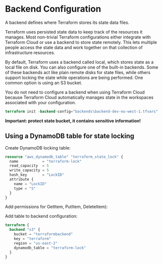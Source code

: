 # Backend Configuration

A backend defines where Terraform stores its state data files.

Terraform uses persisted state data to keep track of the resources it manages. Most non-trivial Terraform configurations either integrate with Terraform Cloud or use a backend to store state remotely. This lets multiple people access the state data and work together on that collection of infrastructure resources.

By default, Terraform uses a backend called local, which stores state as a local file on disk. You can also configure one of the built-in backends. Some of these backends act like plain remote disks for state files, while others support locking the state while operations are being performed. One common option is using an S3 bucket.

You do not need to configure a backend when using Terraform Cloud because Terraform Cloud automatically manages state in the workspaces associated with your configuration.

```terraform
terraform init -backend-config="backends\backend-dev-eu-west-1.tfvars"
```

**Important: protect state bucket, it contains sensitive information!**

## Using a DynamoDB table for state locking

Create DynamoDB locking table:

```terraform
resource "aws_dynamodb_table" "terraform_state_lock" {
  name           = "terraform-lock"
  read_capacity  = 5
  write_capacity = 5
  hash_key       = "LockID"
  attribute {
    name = "LockID"
    type = "S"
  }
}
```

Add permissions for GetItem, PutItem, DeleteItem):

Add table to backend configuration:

```terraform
terraform {
  backend "s3" {
    bucket = "terraformbackend"
    key = "terraform"
    region = "us-east-2"
    dynamodb_table = "terraform-lock"
  }
}
```
